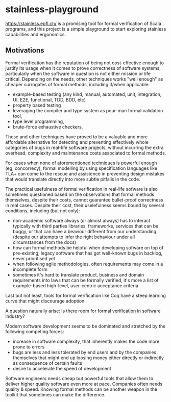 # stainless-playground

https://stainless.epfl.ch/ is a promising tool for formal verification of Scala programs, and this project is a simple playground to start exploring stainless capabilities and ergonomics. 

## Motivations

Formal verification has the reputation of being not cost-effective enough to justify its usage when it comes to prove correctness of software systems, particularly when the software in question is not either mission or life critical.
Depending on the needs, other techniques works "well enough" as cheaper surrogates of formal methods, including if/when applicable:
* example-based testing (any kind, manual, automated, unit, integration, UI, E2E, functional, TDD, BDD, etc) 
* property based testing 
* leveraging the compiler and type system as pour-man formal validation tool, 
* type level programming, 
* brute-force exhaustive checkers. 

These and other techniques have proved to be a valuable and more affordable alternative for detecting and preventing effectively whole categories of bugs in real-life software projects, without incurring the extra overhead, complexity and maintenance costs associated to formal methods. 

For cases when none of aforementioned techniques is powerful enough (eg, concorrecy), formal modelling by using specification languages like TLA+ can come to the rescue and assistence in preventing design mistakes that would translate directly into more subtle pitfalls in the code. 

The practical usefulness of formal verification in real-life sofware is also sometimes questioned based on the observations that formal methods themselves, despite their costs, cannot guarantee bullet-proof correctness in real cases.
Despite their cost, their uselefulness seems bound by several conditions, including (but not only): 
* non-academic software always (or almost always) has to interact typically with third parties libraries, frameworks, services that can be buggy, or that can have a beaviour different from our understanding (despite our attempts to infer the right behaviour under all circumstances from the docs)
* how can formal methods be helpful when developing sofware on top of pre-existing, legacy software that has got well-known bugs in backlog, never prioritised yet
* when following agile methodologies, often requirements may come in a incomplete form
* sometimes it's hard to translate product, business and domain requirements into laws that can be formally verified, it's more a list of example-based high-level, user-centric acceptance criteria 

Last but not least, tools for formal verification like Coq have a steep learning curve that might discourage adoption. 

A question naturally arise: Is there room for formal verification in software industry? 

Modern software development seems to be dominated and stretched by the following competing forces:
* increase in software complexity, that inherently makes the code more prone to errors
* bugs are less and less tolerated by end users and by the companies themselves that might end up loosing money either directly or indirectly as consequence of certain faults
* desire to accelerate the speed of development 

Software engineers needs cheap but powerful tools that allow them to deliver higher quality software even more at pace. 
Companies often needs quality & speed. 
Knowing formal methods can be another weapon in the toolkit that sometimes can make the difference. 



